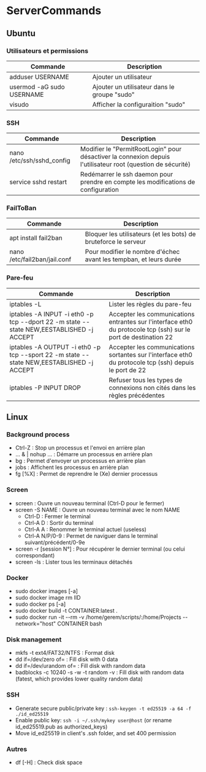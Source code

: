 # ServerCommands

## Ubuntu
### Utilisateurs et permissions
| Commande | Description |
|-|-|
| adduser USERNAME | Ajouter un utilisateur |
| usermod -aG sudo USERNAME | Ajouter un utilisateur dans le groupe "sudo" |
| visudo | Afficher la configuraition "sudo" |

### SSH
| Commande | Description |
|-|-|
| nano /etc/ssh/sshd_config | Modifier le "PermitRootLogin" pour désactiver la connexion depuis l'utilisateur root (question de sécurité) |
| service sshd restart | Redémarrer le ssh daemon pour prendre en compte les modifications de configuration |

### FailToBan
| Commande | Description |
|-|-|
| apt install fail2ban | Bloquer les utilisateurs (et les bots) de bruteforce le serveur |
| nano /etc/fail2ban/jail.conf | Pour modifier le nombre d'échec avant les tempban, et leurs durée |

### Pare-feu
| Commande | Description |
|-|-|
| iptables -L | Lister les règles du pare-feu |
| iptables -A INPUT -i eth0 -p tcp --dport 22 -m state --state NEW,EESTABLISHED -j ACCEPT | Accepter les communications entrantes sur l'interface eth0 du protocole tcp (ssh) sur le port de destination 22 |
| iptables -A OUTPUT -i eth0 -p tcp --sport 22 -m state --state NEW,EESTABLISHED -j ACCEPT | Accepter les communications sortantes sur l'interface eth0 du protocole tcp (ssh) depuis le port de 22 |
| iptables -P INPUT DROP | Refuser tous les types de connexions non cités dans les règles précédentes |


## Linux
### Background process
* Ctrl-Z : Stop un processus et l'envoi en arrière plan
* ... & | nohup ... : Démarre un processus en arrière plan
* bg : Permet d'envoyer un processus en arrière plan
* jobs : Affichent les processus en arrière plan
* fg [%X] : Permet de reprendre le (Xe) dernier processus

### Screen
* screen : Ouvre un nouveau terminal (Ctrl-D pour le fermer)
* screen -S NAME : Ouvre un nouveau terminal avec le nom NAME
  * Ctrl-D : Fermer le terminal
  * Ctrl-A D : Sortir du terminal
  * Ctrl-A A : Renommer le terminal actuel (useless)
  * Ctrl-A N/P/0-9 : Permet de naviguer dans le terminal suivant/précédent/0-9e
* screen -r [session N°] : Pour récupérer le dernier terminal (ou celui correspondant)
* screen -ls : Lister tous les terminaux détachés

### Docker
* sudo docker images [-a]
* sudo docker image rm IID
* sudo docker ps [-a]
* sudo docker build -t CONTAINER:latest .
* sudo docker run -it --rm -v /home/gerem/scripts/:/home/Projects --network="host" CONTAINER bash

### Disk management
* mkfs -t ext4/FAT32/NTFS <device> : Format disk
* dd if=/dev/zero of=<device> : Fill disk with 0 data
* dd if=/dev/urandom of=<device> : Fill disk with random data
* badblocks -c 10240 -s -w -t random -v <device> : Fill disk with random data (fatest, which provides lower quality random data)

### SSH
* Generate secure public/private key : `ssh-keygen -t ed25519 -a 64 -f ./id_ed25519`
* Enable public key: `ssh -i ~/.ssh/mykey user@host` (or rename id_ed25519.pub as authorized_keys)
* Move id_ed25519 in client's .ssh folder, and set 400 permission

### Autres
* df [-H] : Check disk space
